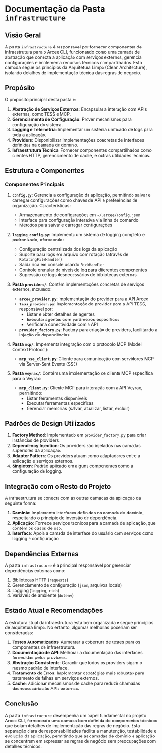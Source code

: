 # Documentação da Pasta `infrastructure`

## Visão Geral

A pasta `infrastructure` é responsável por fornecer componentes de infraestrutura para o Arcee CLI, funcionando como uma camada de abstração que conecta a aplicação com serviços externos, gerencia configurações e implementa recursos técnicos compartilhados. Esta camada segue os princípios da Arquitetura Limpa (Clean Architecture), isolando detalhes de implementação técnica das regras de negócio.

## Propósito

O propósito principal desta pasta é:

1. **Abstração de Serviços Externos**: Encapsular a interação com APIs externas, como TESS e MCP.
2. **Gerenciamento de Configuração**: Prover mecanismos para configuração do sistema.
3. **Logging e Telemetria**: Implementar um sistema unificado de logs para toda a aplicação.
4. **Providers**: Disponibilizar implementações concretas de interfaces definidas na camada de domínio.
5. **Infraestrutura Técnica**: Fornecer componentes compartilhados como clientes HTTP, gerenciamento de cache, e outras utilidades técnicas.

## Estrutura e Componentes

### Componentes Principais

1. **`config.py`**: Gerencia a configuração da aplicação, permitindo salvar e carregar configurações como chaves de API e preferências de organização. Características:
   - Armazenamento de configurações em `~/.arcee/config.json`
   - Interface para configuração interativa via linha de comando
   - Métodos para salvar e carregar configurações

2. **`logging_config.py`**: Implementa um sistema de logging completo e padronizado, oferecendo:
   - Configuração centralizada dos logs da aplicação
   - Suporte para logs em arquivo com rotação (através de `RotatingFileHandler`)
   - Saída rica em console usando `RichHandler`
   - Controle granular de níveis de log para diferentes componentes
   - Supressão de logs desnecessários de bibliotecas externas

3. **Pasta `providers/`**: Contém implementações concretas de serviços externos, incluindo:
   - **`arcee_provider.py`**: Implementação do provider para a API Arcee
   - **`tess_provider.py`**: Implementação do provider para a API TESS, responsável por:
     - Listar e obter detalhes de agentes
     - Executar agentes com parâmetros específicos
     - Verificar a conectividade com a API
   - **`provider_factory.py`**: Factory para criação de providers, facilitando a injeção de dependências

4. **Pasta `mcp/`**: Implementa integração com o protocolo MCP (Model Context Protocol):
   - **`mcp_sse_client.py`**: Cliente para comunicação com servidores MCP via Server-Sent Events (SSE)

5. **Pasta `veyrax/`**: Contém uma implementação de cliente MCP específica para o Veyrax:
   - **`mcp_client.py`**: Cliente MCP para interação com a API Veyrax, permitindo:
     - Listar ferramentas disponíveis
     - Executar ferramentas específicas
     - Gerenciar memórias (salvar, atualizar, listar, excluir)

## Padrões de Design Utilizados

1. **Factory Method**: Implementado em `provider_factory.py` para criar instâncias de providers.
2. **Dependency Injection**: Os providers são injetados nas camadas superiores da aplicação.
3. **Adapter Pattern**: Os providers atuam como adaptadores entre a aplicação e serviços externos.
4. **Singleton**: Padrão aplicado em alguns componentes como a configuração de logging.

## Integração com o Resto do Projeto

A infraestrutura se conecta com as outras camadas da aplicação da seguinte forma:

1. **Domínio**: Implementa interfaces definidas na camada de domínio, respeitando o princípio de inversão de dependência.
2. **Aplicação**: Fornece serviços técnicos para a camada de aplicação, que contém os casos de uso.
3. **Interface**: Apoia a camada de interface do usuário com serviços como logging e configuração.

## Dependências Externas

A pasta `infrastructure` é a principal responsável por gerenciar dependências externas como:

1. Bibliotecas HTTP (`requests`)
2. Gerenciamento de configuração (`json`, arquivos locais)
3. Logging (`logging`, `rich`)
4. Variáveis de ambiente (`dotenv`)

## Estado Atual e Recomendações

A estrutura atual da infraestrutura está bem organizada e segue princípios de arquitetura limpa. No entanto, algumas melhorias poderiam ser consideradas:

1. **Testes Automatizados**: Aumentar a cobertura de testes para os componentes de infraestrutura.
2. **Documentação de API**: Melhorar a documentação das interfaces fornecidas pelos providers.
3. **Abstração Consistente**: Garantir que todos os providers sigam o mesmo padrão de interface.
4. **Tratamento de Erros**: Implementar estratégias mais robustas para tratamento de falhas em serviços externos.
5. **Cache**: Adicionar mecanismos de cache para reduzir chamadas desnecessárias às APIs externas.

## Conclusão

A pasta `infrastructure` desempenha um papel fundamental no projeto Arcee CLI, fornecendo uma camada bem definida de componentes técnicos que isolam detalhes de implementação das regras de negócio. Esta separação clara de responsabilidades facilita a manutenção, testabilidade e evolução da aplicação, permitindo que as camadas de domínio e aplicação se concentrem em expressar as regras de negócio sem preocupações com detalhes técnicos. 